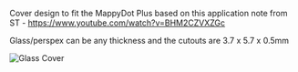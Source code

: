 Cover design to fit the MappyDot Plus based on this application note from ST - https://www.youtube.com/watch?v=BHM2CZVXZGc

Glass/perspex can be any thickness and the cutouts are 3.7 x 5.7 x 0.5mm

![Glass Cover](https://raw.githubusercontent.com/SensorDots/Hardware/master/CalibrationlessGlassCover/cover.jpg)



